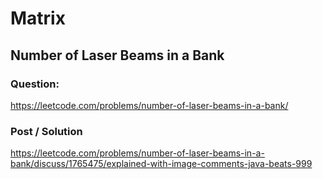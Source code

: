 # Matrix

## Number of Laser Beams in a Bank

### Question:

https://leetcode.com/problems/number-of-laser-beams-in-a-bank/

### Post / Solution

https://leetcode.com/problems/number-of-laser-beams-in-a-bank/discuss/1765475/explained-with-image-comments-java-beats-999

